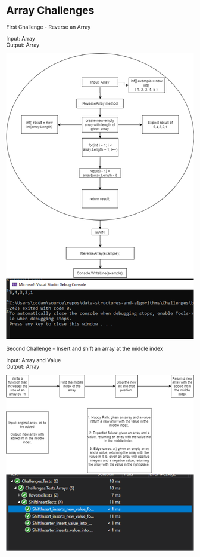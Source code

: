 ﻿# Array Challenges

First Challenge - Reverse an Array  

Input: Array  
Output: Array  

![whiteboard](../../assets/wb01.png)  
![solved](../../assets/sol01.PNG)  
  
  
Second Challenge - Insert and shift an array at the middle index  

Input: Array and Value  
Output: Array  

![whiteboard](../../assets/wb02.png)  
![solved](../../assets/sol02.PNG)  
